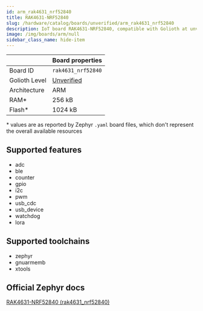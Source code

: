 ```yaml
---
id: arm_rak4631_nrf52840
title: RAK4631-NRF52840
slug: /hardware/catalog/boards/unverified/arm_rak4631_nrf52840
description: IoT board RAK4631-NRF52840, compatible with Golioth at unverified level.
image: /img/boards/arm/null
sidebar_class_name: hide-item
---
```


[//]: # (This is an auto-generated file, do not edit! Changes to it will be lost upon re-generation)



|                | Board properties     |
| -------------  | -------------------- |
| Board ID       | `rak4631_nrf52840` |
| Golioth Level  | [Unverified](/hardware#unverified-boards) |
| Architecture   | ARM |
| RAM*           | 256 kB |
| Flash*         | 1024 kB |

\* values are as reported by Zephyr `.yaml` board files, which don't represent the overall available resources



## Supported features

* adc
* ble
* counter
* gpio
* i2c
* pwm
* usb_cdc
* usb_device
* watchdog
* lora

## Supported toolchains

* zephyr
* gnuarmemb
* xtools

## Official Zephyr docs

[RAK4631-NRF52840 (rak4631_nrf52840)](https://docs.zephyrproject.org/latest/boards/arm/rak4631_nrf52840/doc/index.html)
